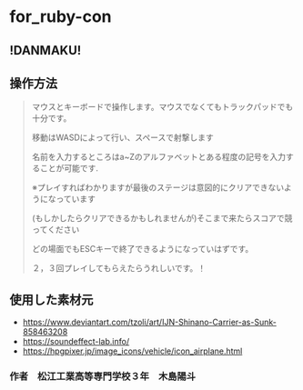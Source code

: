 # for_ruby-con
## !DANMAKU!

## 操作方法
>マウスとキーボードで操作します。マウスでなくてもトラックパッドでも十分です。
> 
> 移動はWASDによって行い、スペースで射撃します
> 
> 名前を入力するところはa~Zのアルファベットとある程度の記号を入力することが可能です.
> 
> ※プレイすればわかりますが最後のステージは意図的にクリアできないようになっています
> 
> (もしかしたらクリアできるかもしれませんが)そこまで来たらスコアで競ってください
> 
> どの場面でもESCキーで終了できるようになっていはずです。
> 
> ２，３回プレイしてもらえたらうれしいです。！

## 使用した素材元
 - https://www.deviantart.com/tzoli/art/IJN-Shinano-Carrier-as-Sunk-858463208
 - https://soundeffect-lab.info/
 - https://hpgpixer.jp/image_icons/vehicle/icon_airplane.html

### 作者　松江工業高等専門学校３年　木島陽斗

